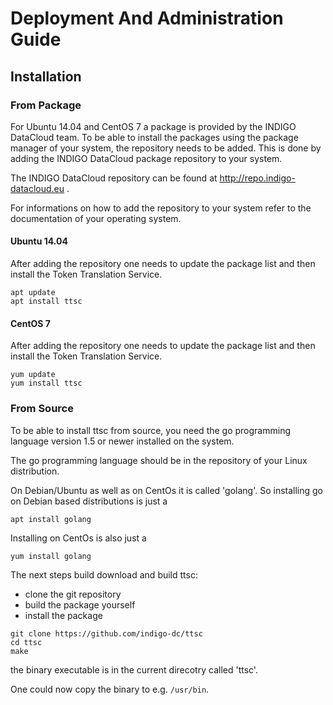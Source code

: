 # Deployment And Administration Guide
## Installation
### From Package
For Ubuntu 14.04 and CentOS 7 a package is provided by the INDIGO DataCloud
team.
To be able to install the packages using the package manager of your system, the
repository needs to be added. This is done by adding the INDIGO DataCloud
package repository to your system.

The INDIGO DataCloud repository can be found at http://repo.indigo-datacloud.eu .


For informations on how to add the repository to your system refer to the
documentation of your operating system.

#### Ubuntu 14.04
After adding the repository one needs to update the package list and then install
the Token Translation Service.
```
apt update
apt install ttsc
```

#### CentOS 7
After adding the repository one needs to update the package list and then install
the Token Translation Service.
```
yum update
yum install ttsc
```

### From Source
To be able to install ttsc from source, you need the go programming language
version 1.5 or newer installed on the system.

The go programming language should be in the repository of your Linux distribution.

On Debian/Ubuntu as well as on CentOs it is called 'golang'.
So installing go on Debian based distributions is just a
```
apt install golang
```

Installing on CentOs is also just a
```
yum install golang
```

The next steps build download and build ttsc:
- clone the git repository
- build the package yourself
- install the package
```
git clone https://github.com/indigo-dc/ttsc
cd ttsc
make
```
the binary executable is in the current direcotry called 'ttsc'.

One could now copy the binary to e.g. `/usr/bin`.
